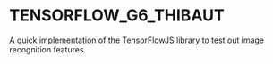 # TENSORFLOW_G6_THIBAUT
A quick implementation of the TensorFlowJS library to test out image recognition features.
